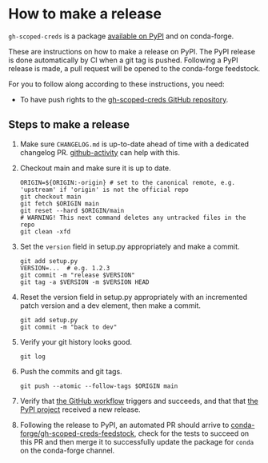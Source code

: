 # How to make a release

`gh-scoped-creds` is a package [available on
PyPI](https://pypi.org/project/gh-scoped-creds/) and on conda-forge.

These are instructions on how to make a release on PyPI. The PyPI release is
done automatically by CI when a git tag is pushed. Following a PyPI release is
made, a pull request will be opened to the conda-forge feedstock.

For you to follow along according to these instructions, you need:

- To have push rights to the [gh-scoped-creds GitHub
  repository](https://github.com/jupyterhub/gh-scoped-creds).

## Steps to make a release

1. Make sure `CHANGELOG.md` is up-to-date ahead of time with a dedicated
   changelog PR. [github-activity][] can help with this.

1. Checkout main and make sure it is up to date.

   ```shell
   ORIGIN=${ORIGIN:-origin} # set to the canonical remote, e.g. 'upstream' if 'origin' is not the official repo
   git checkout main
   git fetch $ORIGIN main
   git reset --hard $ORIGIN/main
   # WARNING! This next command deletes any untracked files in the repo
   git clean -xfd
   ```

1. Set the `version` field in setup.py appropriately and make a commit.

   ```shell
   git add setup.py
   VERSION=...  # e.g. 1.2.3
   git commit -m "release $VERSION"
   git tag -a $VERSION -m $VERSION HEAD
   ```

1. Reset the version field in setup.py appropriately with an incremented patch
   version and a dev element, then make a commit.

   ```shell
   git add setup.py
   git commit -m "back to dev"
   ```

1. Verify your git history looks good.

   ```shell
   git log
   ```

1. Push the commits and git tags.

   ```
   git push --atomic --follow-tags $ORIGIN main
   ```

1. Verify that [the GitHub workflow](https://github.com/jupyterhub/gh-scoped-creds/actions?query=workflow%3ARelease)
   triggers and succeeds, and that that [the PyPI
   project](https://pypi.org/project/gh-scoped-creds) received a new release.

1. Following the release to PyPI, an automated PR should arrive to
   [conda-forge/gh-scoped-creds-feedstock][], check for the tests to succeed on
   this PR and then merge it to successfully update the package for `conda` on
   the conda-forge channel.

[github-activity]: https://github.com/executablebooks/github-activity
[conda-forge/gh-scoped-creds-feedstock]: https://github.com/conda-forge/gh-scoped-creds-feedstock
